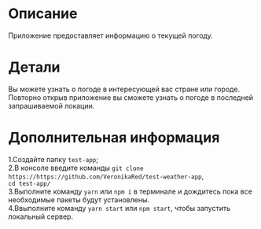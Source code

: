 # Описание

Приложение предоставляет информацию о текущей погоду.

# Детали

Вы можете узнать о погоде в интересующей вас стране или городе. Повторно открыв приложение вы сможете узнать о погоде в последней запрашиваемой локации.

# Дополнительная информация

1.Создайте папку `test-app`;<br />
2.В консоле введите команды `git clone https://https://github.com/VeronikaRed/test-weather-app`,<br />
`cd test-app/`<br />
3.Выполните команду `yarn` или `npm i` в терминале и дождитесь пока все необходимые пакеты будут установлены.<br />
4.Ввыполните команду `yarn start` или `npm start`, чтобы запустить локальный сервер.<br />
